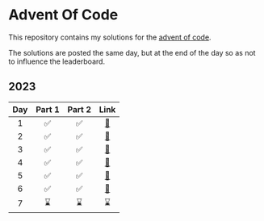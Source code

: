 # Advent Of Code

This repository contains my solutions for the [advent of code](https://adventofcode.com/).

The solutions are posted the same day, but at the end of the day so as not to influence the leaderboard.

## 2023

| Day | Part 1 | Part 2 |                                     Link                                     |
| :-: | :----: | :----: | :--------------------------------------------------------------------------: |
|  1  |   ✅   |   ✅   |                               [🔗](./2023/day1)                             |
|  2  |   ✅   |   ✅   |                               [🔗](./2023/day2)                             |
|  3  |   ✅   |   ✅   |                               [🔗](./2023/day3)                             |
|  4  |   ✅   |   ✅   |                               [🔗](./2023/day4)                             |
|  5  |   ✅   |   ✅   |                               [🔗](./2023/day5)                             |
|  6  |   ✅   |   ✅   |                               [🔗](./2023/day6)                             |
|  7  |   ⌛   |   ⌛   |                                      ⌛                                     |
